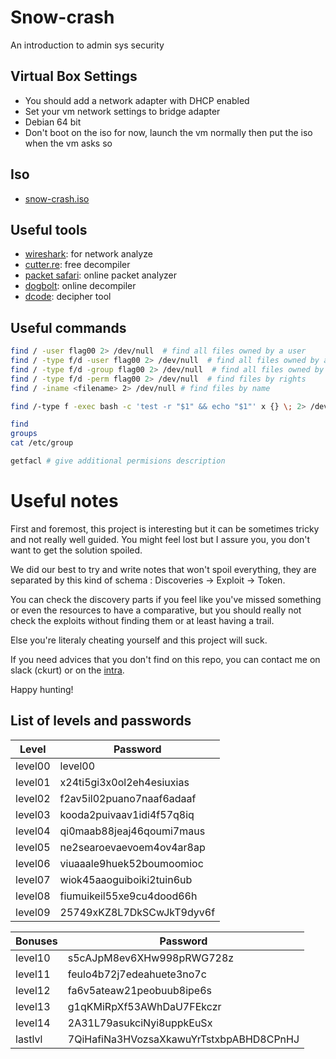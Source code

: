 # Snow-crash
An introduction to admin sys security

## Virtual Box Settings

- You should add a network adapter with DHCP enabled
- Set your vm network settings to bridge adapter
- Debian 64 bit
- Don't boot on the iso for now, launch the vm normally then put the iso when the vm asks so

## Iso

- [snow-crash.iso](https://files.neryss.pw/random/snow-crash.iso)

## Useful tools

- [wireshark](https://www.wireshark.org/): for network analyze
- [cutter.re](https://cutter.re/): free decompiler
- [packet safari](https://app.packetsafari.com/): online packet analyzer
- [dogbolt](https://dogbolt.org): online decompiler
- [dcode](https://www.dcode.fr/): decipher tool

## Useful commands

```bash
find / -user flag00 2> /dev/null  # find all files owned by a user
find / -type f/d -user flag00 2> /dev/null  # find all files owned by a user and by type
find / -type f/d -group flag00 2> /dev/null  # find all files owned by a group and by type
find / -type f/d -perm flag00 2> /dev/null  # find files by rights
find / -iname <filename> 2> /dev/null # find files by name

find /-type f -exec bash -c 'test -r "$1" && echo "$1"' x {} \; 2> /dev/null # find all files readable by user

find
groups
cat /etc/group

getfacl # give additional permisions description
```

# Useful notes

First and foremost, this project is interesting but it can be sometimes tricky and not really well guided. You might feel lost but I assure you, you don't want to get the solution spoiled.

We did our best to try and write notes that won't spoil everything, they are separated by this kind of schema : Discoveries -> Exploit -> Token.

You can check the discovery parts if you feel like you've missed something or even the resources to have a comparative, but you should really not check the exploits without finding them or at least having a trail.

Else you're literaly cheating yourself and this project will suck.

If you need advices that you don't find on this repo, you can contact me on slack (ckurt) or on the [intra](https://profile.intra.42.fr/users/ckurt).

Happy hunting! 

## List of levels and passwords

| Level    | Password                                |
|----------|-----------------------------------------|
| level00  | level00                                 |
| level01  | x24ti5gi3x0ol2eh4esiuxias               |
| level02  | f2av5il02puano7naaf6adaaf               |
| level03  | kooda2puivaav1idi4f57q8iq               |
| level04  | qi0maab88jeaj46qoumi7maus               |
| level05  | ne2searoevaevoem4ov4ar8ap               |
| level06  | viuaaale9huek52boumoomioc               |
| level07  | wiok45aaoguiboiki2tuin6ub               |
| level08  | fiumuikeil55xe9cu4dood66h               |
| level09  | 25749xKZ8L7DkSCwJkT9dyv6f               |

| Bonuses  | Password                                |
|----------|-----------------------------------------|
| level10  | s5cAJpM8ev6XHw998pRWG728z               |
| level11  | feulo4b72j7edeahuete3no7c               |
| level12  | fa6v5ateaw21peobuub8ipe6s               |
| level13  | g1qKMiRpXf53AWhDaU7FEkczr               |
| level14  | 2A31L79asukciNyi8uppkEuSx               |
| lastlvl  | 7QiHafiNa3HVozsaXkawuYrTstxbpABHD8CPnHJ |